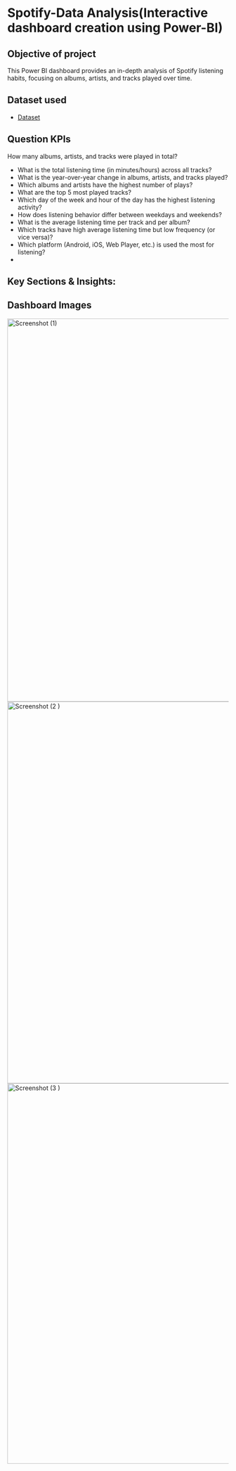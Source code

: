 # Spotify-Data Analysis(Interactive dashboard creation using Power-BI)
## Objective of project
This Power BI dashboard provides an in-depth analysis of Spotify listening habits, focusing on albums, artists, and tracks played over time.
## Dataset used

- <a href="https://github.com/bhavini-18/Spotify-Dashboard-Power-BI/blob/main/spotify_history.csv">Dataset</a>

## Question KPIs
How many albums, artists, and tracks were played in total?
- What is the total listening time (in minutes/hours) across all tracks?
- What is the year-over-year change in albums, artists, and tracks played?
- Which albums and artists have the highest number of plays?
- What are the top 5 most played tracks?
-  Which day of the week and hour of the day has the highest listening activity?
- How does listening behavior differ between weekdays and weekends?
- What is the average listening time per track and per album?
- Which tracks have high average listening time but low frequency (or vice versa)?
- Which platform (Android, iOS, Web Player, etc.) is used the most for listening?
- 
## Key Sections & Insights:


## Dashboard Images
<img width="1315" height="872" alt="Screenshot (1)" src="https://github.com/user-attachments/assets/023d3757-4ce9-4a48-874a-b977626d05f7" />
<img width="1320" height="869" alt="Screenshot (2 )" src="https://github.com/user-attachments/assets/313690cb-0aa6-412e-8d29-715088434bb2" />
<img width="1316" height="866" alt="Screenshot (3 )" src="https://github.com/user-attachments/assets/dc91e57d-e8a9-4d06-95fc-a13b4a89762b" />


